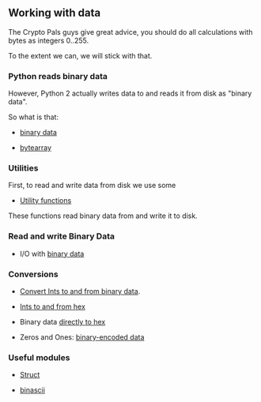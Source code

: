 ## Working with data

The Crypto Pals guys give great advice, you should do all calculations with bytes as integers 0..255.

To the extent we can, we will stick with that.

### Python reads binary data

However, Python 2 actually writes data to and reads it from disk as "binary data".

So what is that:

* [binary data](files/BinaryData.md)

* [bytearray](files/ByteArray.md)

### Utilities

First, to read and write data from disk we use some 

* [Utility functions](files/Utilities.md)

These functions read binary data from and write it to disk.

### Read and write Binary Data

* I/O with [binary data](files/Binary-IO.md)

### Conversions

* [Convert Ints to and from binary data](files/Binary-Ints.md).

* [Ints to and from hex](files/Ints-Hex.md) 

* Binary data [directly to hex](files/Binary-Hex.md)

* Zeros and Ones:  [binary-encoded data](files/Binary-rep.md)

### Useful modules

* [Struct](files/Struct.md)

* [binascii](files/BinAscii.md)

